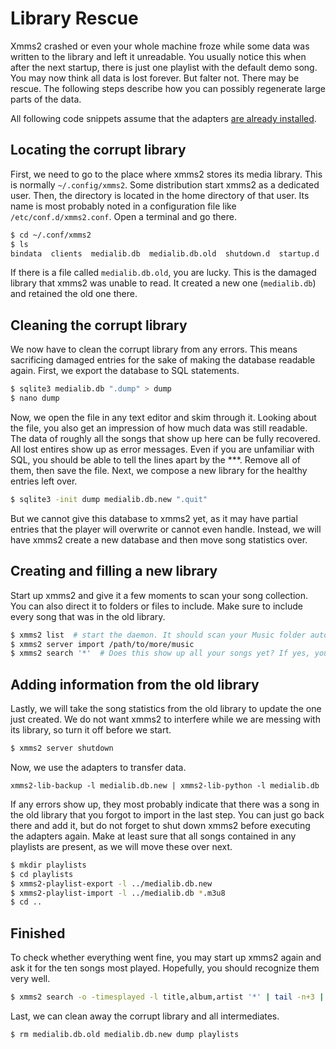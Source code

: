 # Library Rescue

Xmms2 crashed or even your whole machine froze while some data was written to the library and left it unreadable. You usually notice this when after the next startup, there is just one playlist with the default demo song. You may now think all data is lost forever. But falter not. There may be rescue. The following steps describe how you can possibly regenerate large parts of the data.

All following code snippets assume that the adapters [are already installed](README.md#Installation).


## Locating the corrupt library

First, we need to go to the place where xmms2 stores its media library. This is normally `~/.config/xmms2`. Some distribution start xmms2 as a dedicated user. Then, the directory is located in the home directory of that user. Its name is most probably noted in a configuration file like `/etc/conf.d/xmms2.conf`. Open a terminal and go there.

```bash
$ cd ~/.conf/xmms2
$ ls
bindata  clients  medialib.db  medialib.db.old  shutdown.d  startup.d  xmms2.conf
```

If there is a file called `medialib.db.old`, you are lucky. This is the damaged library that xmms2 was unable to read. It created a new one (`medialib.db`) and retained the old one there.


## Cleaning the corrupt library

We now have to clean the corrupt library from any errors. This means sacrificing damaged entries for the sake of making the database readable again. First, we export the database to SQL statements.

```bash
$ sqlite3 medialib.db ".dump" > dump
$ nano dump
```

Now, we open the file in any text editor and skim through it. Looking about the file, you also get an impression of how much data was still readable. The data of roughly all the songs that show up here can be fully recovered. All lost entires show up as error messages. Even if you are unfamiliar with SQL, you should be able to tell the lines apart by the \*\*\*. Remove all of them, then save the file. Next, we compose a new library for the healthy entries left over.

```bash
$ sqlite3 -init dump medialib.db.new ".quit"
```

But we cannot give this database to xmms2 yet, as it may have partial entries that the player will overwrite or cannot even handle. Instead, we will have xmms2 create a new database and then move song statistics over.


## Creating and filling a new library

Start up xmms2 and give it a few moments to scan your song collection. You can also direct it to folders or files to include. Make sure to include every song that was in the old library.

```bash
$ xmms2 list  # start the daemon. It should scan your Music folder automatically. Give it a moment.
$ xmms2 server import /path/to/more/music
$ xmms2 search '*'  # Does this show up all your songs yet? If yes, you are good to go on.
```


## Adding information from the old library

Lastly, we will take the song statistics from the old library to update the one just created. We do not want xmms2 to interfere while we are messing with its library, so turn it off before we start.

```bash
$ xmms2 server shutdown  
```

Now, we use the adapters to transfer data.

```
xmms2-lib-backup -l medialib.db.new | xmms2-lib-python -l medialib.db
```

If any errors show up, they most probably indicate that there was a song in the old library that you forgot to import in the last step. You can just go back there and add it, but do not forget to shut down xmms2 before executing the adapters again. Make at least sure that all songs contained in any playlists are present, as we will move these over next.

```bash
$ mkdir playlists
$ cd playlists
$ xmms2-playlist-export -l ../medialib.db.new
$ xmms2-playlist-import -l ../medialib.db *.m3u8
$ cd ..
```


## Finished

To check whether everything went fine, you may start up xmms2 again and ask it for the ten songs most played. Hopefully, you should recognize them very well. 

```bash
$ xmms2 search -o -timesplayed -l title,album,artist '*' | tail -n+3 | head | sed 's/ \+/ /g'
```

Last, we can clean away the corrupt library and all intermediates.

```bash
$ rm medialib.db.old medialib.db.new dump playlists
```
